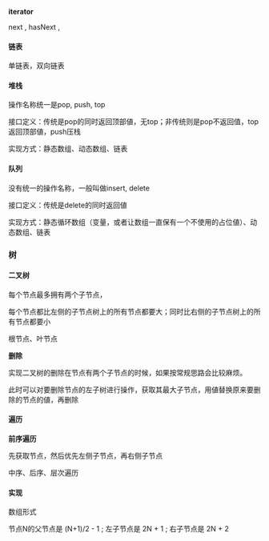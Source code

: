 **iterator**

next , hasNext ,



#### 链表

单链表，双向链表



#### 堆栈

操作名称统一是pop, push, top 

接口定义：传统是pop的同时返回顶部値，无top；非传统则是pop不返回值，top返回顶部値，push压栈

实现方式：静态数组、动态数组、链表



#### 队列

没有统一的操作名称，一般叫做insert, delete  

接口定义：传统是delete的同时返回値  

实现方式：静态循环数组（变量，或者让数组一直保有一个不使用的占位値）、动态数组、链表



### 树

#### 二叉树

每个节点最多拥有两个子节点，

每个节点都比左侧的子节点树上的所有节点都要大；同时比右侧的子节点树上的所有节点都要小  

根节点、叶节点  

**删除**

实现二叉树的删除在节点有两个子节点的时候，如果按常规思路会比较麻烦。  

此时可以对要删除节点的左子树进行操作，获取其最大子节点，用値替换原来要删除的节点的値，再删除  

#### 遍历

**前序遍历**

先获取节点，然后优先左侧子节点，再右侧子节点  

中序、后序、层次遍历

#### 实现

数组形式

节点N的父节点是 (N+1)/2 - 1 ; 左子节点是 2N + 1 ; 右子节点是 2N + 2  



